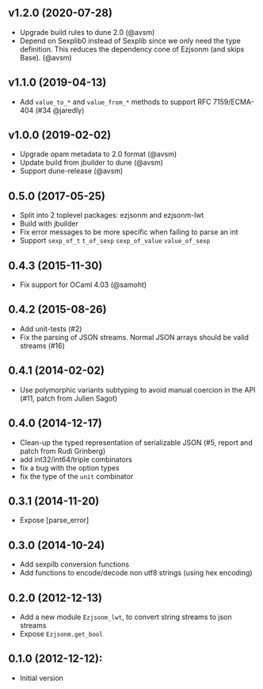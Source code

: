 ## v1.2.0 (2020-07-28)

* Upgrade build rules to dune 2.0 (@avsm)
* Depend on Sexplib0 instead of Sexplib since we only need
  the type definition. This reduces the dependency cone of
  Ezjsonm (and skips Base). (@avsm)

## v1.1.0 (2019-04-13)

* Add `value_to_*` and `value_from_*` methods to support
  RFC 7159/ECMA-404 (#34 @jaredly)

## v1.0.0 (2019-02-02)
* Upgrade opam metadata to 2.0 format (@avsm)
* Update build from jbuilder to dune (@avsm)
* Support dune-release (@avsm)

## 0.5.0 (2017-05-25)
* Split into 2 toplevel packages: ezjsonm and ezjsonm-lwt
* Build with jbuilder
* Fix error messages to be more specific when failing to parse an int
* Support `sexp_of_t` `t_of_sexp` `sexp_of_value` `value_of_sexp`

## 0.4.3 (2015-11-30)
* Fix support for OCaml 4.03 (@samoht)

## 0.4.2 (2015-08-26)
* Add unit-tests (#2)
* Fix the parsing of JSON streams. Normal JSON arrays should be valid
  streams (#16)

## 0.4.1 (2014-02-02)
* Use polymorphic variants subtyping to avoid manual coercion in the
  API (#11, patch from Julien Sagot)

## 0.4.0 (2014-12-17)
* Clean-up the typed representation of serializable JSON
    (#5, report and patch from Rudi Grinberg)
* add int32/int64/triple combinators
* fix a bug with the option types
* fix the type of the `unit` combinator

## 0.3.1 (2014-11-20)
* Expose [parse_error]

## 0.3.0 (2014-10-24)
* Add sexpilb conversion functions
* Add functions to encode/decode non utf8 strings (using hex encoding)

## 0.2.0 (2012-12-13)
* Add a new module `Ezjsonm_lwt`, to convert string streams to json streams
* Expose `Ezjsonm.get_bool`

## 0.1.0 (2012-12-12):
* Initial version
